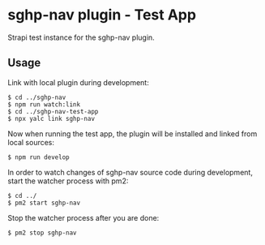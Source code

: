 # sghp-nav plugin - Test App

Strapi test instance for the sghp-nav plugin.

## Usage

Link with local plugin during development:

    $ cd ../sghp-nav
    $ npm run watch:link
    $ cd ../sghp-nav-test-app
    $ npx yalc link sghp-nav

Now when running the test app, the plugin will be installed and linked from local sources:

    $ npm run develop

In order to watch changes of sghp-nav source code during development, start the watcher process with pm2:

    $ cd ../
    $ pm2 start sghp-nav

Stop the watcher process after you are done:

    $ pm2 stop sghp-nav
